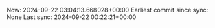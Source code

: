Now: 2024-09-22 03:04:13.668028+00:00 Earliest commit since sync: None Last sync: 2024-09-22 00:22:21+00:00
